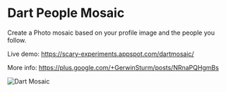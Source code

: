 Dart People Mosaic
==================

Create a Photo mosaic based on your profile image and the people you follow.

Live demo: https://scary-experiments.appspot.com/dartmosaic/

More info: https://plus.google.com/+GerwinSturm/posts/NRnaPQHgmBs

<img src="https://lh3.googleusercontent.com/-aeXo0DkbtCA/U0W4B0ceMiI/AAAAAAAB-dA/pHsHjXHUfGY/w958-h706-no/dart_people_mosaic.PNG" itemprop="image" alt="Dart Mosaic">
